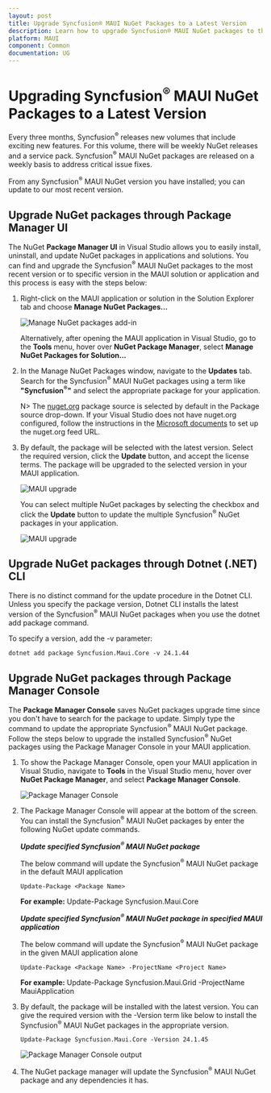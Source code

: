 ```yaml
---
layout: post
title: Upgrade Syncfusion® MAUI NuGet Packages to a Latest Version
description: Learn how to upgrade Syncfusion® MAUI NuGet packages to the latest version using NuGet Manager and Package Manager UI.
platform: MAUI
component: Common
documentation: UG
---
```


# Upgrading Syncfusion<sup>®</sup> MAUI NuGet Packages to a Latest Version

Every three months, Syncfusion<sup>®</sup> releases new volumes that include exciting new features. For this volume, there will be weekly NuGet releases and a service pack. Syncfusion<sup>®</sup> MAUI NuGet packages are released on a weekly basis to address critical issue fixes.

From any Syncfusion<sup>®</sup> MAUI NuGet version you have installed; you can update to our most recent version.

## Upgrade NuGet packages through Package Manager UI

The NuGet **Package Manager UI** in Visual Studio allows you to easily install, uninstall, and update NuGet packages in applications and solutions. You can find and upgrade the Syncfusion<sup>®</sup> MAUI NuGet packages to the most recent version or to specific version in the MAUI solution or application and this process is easy with the steps below:

1. Right-click on the MAUI application or solution in the Solution Explorer tab and choose **Manage NuGet Packages...**

    ![Manage NuGet packages add-in](images/ManageNuGet.png)

    Alternatively, after opening the MAUI application in Visual Studio, go to the **Tools** menu, hover over **NuGet Package Manager**, select **Manage NuGet Packages for Solution...**

2. In the Manage NuGet Packages window, navigate to the **Updates** tab. Search for the Syncfusion<sup>®</sup> MAUI NuGet packages using a term like **"Syncfusion<sup>®</sup>"** and select the appropriate package for your application.

    N> The [nuget.org](https://api.nuget.org/v3/index.json) package source is selected by default in the Package source drop-down. If your Visual Studio does not have nuget.org configured, follow the instructions in the [Microsoft documents](https://learn.microsoft.com/en-us/nuget/consume-packages/install-use-packages-visual-studio#package-sources) to set up the nuget.org feed URL.

3. By default, the package will be selected with the latest version. Select the required version, click the **Update** button, and accept the license terms. The package will be upgraded to the selected version in your MAUI application.

    ![MAUI upgrade](images/NuGetUpgrade.png)

    You can select multiple NuGet packages by selecting the checkbox and click the **Update** button to update the multiple Syncfusion<sup>®</sup> NuGet packages in your application.

    ![MAUI upgrade](images/MultipleNuGetUpgrade.png)

## Upgrade NuGet packages through Dotnet (.NET) CLI

There is no distinct command for the update procedure in the Dotnet CLI. Unless you specify the package version, Dotnet CLI installs the latest version of the Syncfusion<sup>®</sup> MAUI NuGet packages when you use the dotnet add package command.

To specify a version, add the -v parameter:

```dotnet add package Syncfusion.Maui.Core -v 24.1.44```

## Upgrade NuGet packages through Package Manager Console

The **Package Manager Console** saves NuGet packages upgrade time since you don't have to search for the package to update. Simply type the command to update the appropriate Syncfusion<sup>®</sup> MAUI NuGet package. Follow the steps below to upgrade the installed Syncfusion<sup>®</sup> NuGet packages using the Package Manager Console in your MAUI application.

1. To show the Package Manager Console, open your MAUI application in Visual Studio, navigate to **Tools** in the Visual Studio menu, hover over **NuGet Package Manager**, and select **Package Manager Console**.

    ![Package Manager Console](images/console.png)

2. The Package Manager Console will appear at the bottom of the screen. You can install the Syncfusion<sup>®</sup> MAUI NuGet packages by enter the following NuGet update commands.

    ***Update specified Syncfusion<sup>®</sup> MAUI NuGet package***

    The below command will update the Syncfusion<sup>®</sup> MAUI NuGet package in the default MAUI application

    ```Update-Package <Package Name>```

    **For example:** Update-Package Syncfusion.Maui.Core

    ***Update specified Syncfusion<sup>®</sup> MAUI NuGet package in specified MAUI application***

    The below command will update the Syncfusion<sup>®</sup> MAUI NuGet package in the given MAUI application alone

    ```Update-Package <Package Name> -ProjectName <Project Name>```

    **For example:** Update-Package Syncfusion.Maui.Grid -ProjectName MauiApplication

3. By default, the package will be installed with the latest version. You can give the required version with the -Version term like below to install the Syncfusion<sup>®</sup> MAUI NuGet packages in the appropriate version.

    ```Update-Package Syncfusion.Maui.Core -Version 24.1.45```

    ![Package Manager Console output](images/UpdateConsole.png)

4. The NuGet package manager will update the Syncfusion<sup>®</sup> MAUI NuGet package and any dependencies it has.
